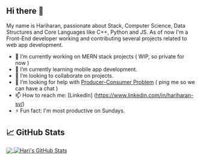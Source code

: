 ## Hi there 👋

My name is Hariharan, passionate about Stack, Computer Science, Data Structures and Core Languages like C++, Python and JS. As of now I'm a Front-End developer working and contributing several projects related to web app development.

- 🔭 I’m currently working on MERN stack projects ( WIP, so private for now )
- 🌱 I’m currently learning mobile app development.
- 👯 I’m looking to collaborate on projects.
- 🤔 I’m looking for help with [Producer-Consumer Problem](https://github.com/Hariharan-SV/Produce_Consumer) ( ping me so we can have a chat )
- 📫 How to reach me: [LinkedIn] (https://www.linkedin.com/in/hariharan-sv/)
- ⚡ Fun fact: I'm most productive on Sundays.

## &#x1f4c8; GitHub Stats

<a href="https://github.com/Hariharan-SV/Hariharan-SV">
  <img align="center" src="https://github-readme-stats.vercel.app/api/top-langs/?username=Hariharan-SV&hide=css&title_color=5853BC&text_color=7F8BDC&icon_color=5853BC&bg_color=ffffff" />
</a>
<a href="https://github.com/MartinHeinz/MartinHeinz">
  <img align="center" src="https://github-readme-stats.vercel.app/api?username=Hariharan-SV&show_icons=true&line_height=33&count_private=true&title_color=5853BC&text_color=7F8BDC&icon_color=5853BC&bg_color=fff" alt="Hari's GitHub Stats" />
</a>

<!--
**Hariharan-SV/Hariharan-SV** is a ✨ _special_ ✨ repository because its `README.md` (this file) appears on your GitHub profile.

Here are some ideas to get you started:

- 🔭 I’m currently working on ...
- 🌱 I’m currently learning 
- 👯 I’m looking to collaborate on ...
- 🤔 I’m looking for help with ...
- 💬 Ask me about ...
- 📫 How to reach me: ...
- 😄 Pronouns: ...
- ⚡ Fun fact: ...
-->
